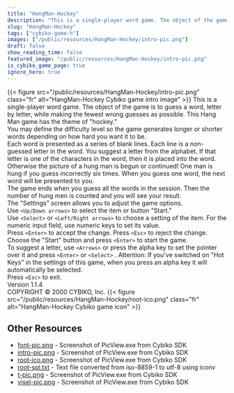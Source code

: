 ```yaml
---
title: "HangMan-Hockey"
description: "This is a single-player word game. The object of the game is to guess a word, letter by letter, while making the fewest wrong guesses as possible. This Hang Man game has the theme of \"hockey.\" You may define the difficulty level so the game generates longer or shorter words depe..."
slug: "HangMan-Hockey"
tags: ["cybiko-game-h"]
images: ["/public/resources/HangMan-Hockey/intro-pic.png"]
draft: false
show_reading_time: false
featured_image: "/public/resources/HangMan-Hockey/intro-pic.png"
is_cybiko_game_page: true
ignore_hero: true
---
```

{{< figure src="/public/resources/HangMan-Hockey/intro-pic.png" class="fr" alt="HangMan-Hockey Cybiko game intro image" >}}
This is a single-player word game. The object of the game is to guess a word, letter by letter, while making the fewest wrong guesses as possible. This Hang Man game has the theme of "hockey." \
You may define the difficulty level so the game generates longer or shorter words depending on how hard you want it to be.  \
Each word is presented as a series of blank lines. Each line is a non-guessed letter in the word. You suggest a letter from the alphabet. If that letter is one of the characters in the word, then it is placed into the word. Otherwise the picture of a hung man is begun or continued! One man is hung if you guess incorrectly six times. When you guess one word, the next word will be presented to you.  \
The game ends when you guess all the words in the session. Then the number of hung men is counted and you will see your result. \
The "Settings" screen allows you to adjust the game options. \
Use `<Up/Down arrows>`  to select the item or button "Start." \
Use `<Select>`  or `<Left/Right arrows>`  to choose a setting of the item. For the numeric input field, use numeric keys to set its value. \
Press `<Enter>`  to accept the change. Press `<Esc>`  to reject the change. \
Choose the "Start" button and press `<Enter>`  to start the game. \
To suggest a letter, use `<Arrows>`  or press the alpha key to set the pointer over it and press `<Enter>`  or `<Select>` . Attention: If you've switched on "Hot Keys" in the settings of this game, when you press an alpha key it will automatically be selected. \
Press `<Esc>`  to exit. \
Version 1.1.4 \
COPYRIGHT © 2000 CYBIKO, Inc. {{< figure src="/public/resources/HangMan-Hockey/root-ico.png" class="fr" alt="HangMan-Hockey Cybiko game icon" >}}

## Other Resources
* [font-pic.png](/public/resources/HangMan-Hockey/font-pic.png) - Screenshot of PicView.exe from Cybiko SDK
* [intro-pic.png](/public/resources/HangMan-Hockey/intro-pic.png) - Screenshot of PicView.exe from Cybiko SDK
* [root-ico.png](/public/resources/HangMan-Hockey/root-ico.png) - Screenshot of PicView.exe from Cybiko SDK
* [root-spl.txt](/public/resources/HangMan-Hockey/root-spl.txt) - Text file converted from iso-8859-1 to utf-8 using iconv
* [t-pic.png](/public/resources/HangMan-Hockey/t-pic.png) - Screenshot of PicView.exe from Cybiko SDK
* [visel-pic.png](/public/resources/HangMan-Hockey/visel-pic.png) - Screenshot of PicView.exe from Cybiko SDK
